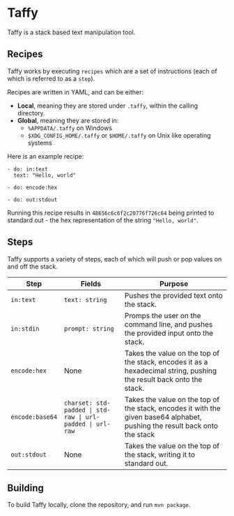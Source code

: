 # Taffy

Taffy is a stack based text manipulation tool.

## Recipes

Taffy works by executing `recipes` which are a set of instructions (each of which is referred to as a `step`).

Recipes are written in YAML, and can be either:

- **Local**, meaning they are stored under `.taffy`, within the calling directory.
- **Global**, meaning they are stored in:
    - `%APPDATA/.taffy` on Windows
    - `$XDG_CONFIG_HOME/.taffy` or `$HOME/.taffy` on Unix like operating systems

Here is an example recipe:

```
- do: in:text
  text: "Hello, world"
  
- do: encode:hex

- do: out:stdout
```

Running this recipe results in `48656c6c6f2c20776f726c64` being printed to standard out - the hex representation of
the string `"Hello, world"`.

## Steps

Taffy supports a variety of steps, each of which will push or pop values on and off the stack.

| Step            | Fields                                                    | Purpose                                                                                                                    |
|-----------------|-----------------------------------------------------------|----------------------------------------------------------------------------------------------------------------------------|
| `in:text`       | `text: string`                                            | Pushes the provided text onto the stack.                                                                                   |
| `in:stdin`      | `prompt: string`                                          | Promps the user on the command line, and pushes the provided input onto the stack.                                         |
| `encode:hex`    | None                                                      | Takes the value on the top of the stack, encodes it as a hexadecimal string, pushing the result back onto the stack.       |
| `encode:base64` | `charset: std-padded \| std-raw \| url-padded \| url-raw` | Takes the value on the top of the stack, encodes it with the given base64 alphabet, pushing the result back onto the stack |
| `out:stdout`    | None                                                      | Takes the value on the top of the stack, writing it to standard out.                                                       |

## Building

To build Taffy locally, clone the repository, and run `mvn package`.
